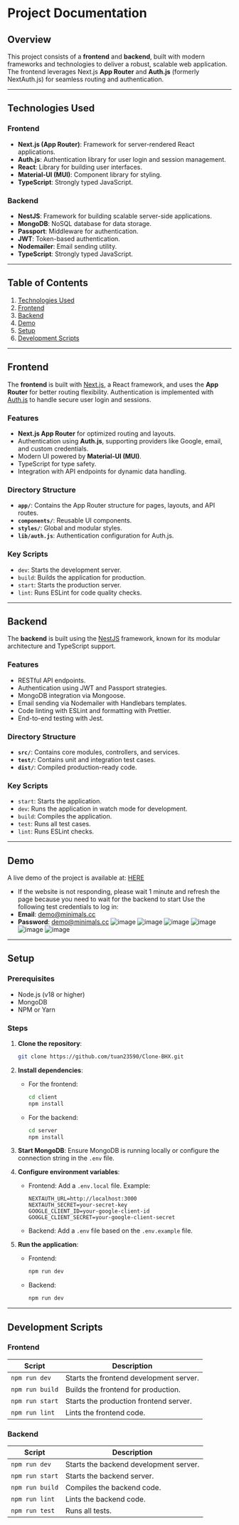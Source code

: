 # Project Documentation

## Overview
This project consists of a **frontend** and **backend**, built with modern frameworks and technologies to deliver a robust, scalable web application. The frontend leverages Next.js **App Router** and **Auth.js** (formerly NextAuth.js) for seamless routing and authentication.

---

## Technologies Used

### Frontend
- **Next.js (App Router)**: Framework for server-rendered React applications.
- **Auth.js**: Authentication library for user login and session management.
- **React**: Library for building user interfaces.
- **Material-UI (MUI)**: Component library for styling.
- **TypeScript**: Strongly typed JavaScript.

### Backend
- **NestJS**: Framework for building scalable server-side applications.
- **MongoDB**: NoSQL database for data storage.
- **Passport**: Middleware for authentication.
- **JWT**: Token-based authentication.
- **Nodemailer**: Email sending utility.
- **TypeScript**: Strongly typed JavaScript.

---

## Table of Contents
1. [Technologies Used](#technologies-used)
2. [Frontend](#frontend)
3. [Backend](#backend)
4. [Demo](#demo)
5. [Setup](#setup)
6. [Development Scripts](#development-scripts)

---

## Frontend
The **frontend** is built with [Next.js](https://nextjs.org/), a React framework, and uses the **App Router** for better routing flexibility. Authentication is implemented with [Auth.js](https://authjs.dev/) to handle secure user login and sessions.

### Features
- **Next.js App Router** for optimized routing and layouts.
- Authentication using **Auth.js**, supporting providers like Google, email, and custom credentials.
- Modern UI powered by **Material-UI (MUI)**.
- TypeScript for type safety.
- Integration with API endpoints for dynamic data handling.

### Directory Structure
- **`app/`**: Contains the App Router structure for pages, layouts, and API routes.
- **`components/`**: Reusable UI components.
- **`styles/`**: Global and modular styles.
- **`lib/auth.js`**: Authentication configuration for Auth.js.

### Key Scripts
- `dev`: Starts the development server.
- `build`: Builds the application for production.
- `start`: Starts the production server.
- `lint`: Runs ESLint for code quality checks.

---

## Backend
The **backend** is built using the [NestJS](https://nestjs.com/) framework, known for its modular architecture and TypeScript support.

### Features
- RESTful API endpoints.
- Authentication using JWT and Passport strategies.
- MongoDB integration via Mongoose.
- Email sending via Nodemailer with Handlebars templates.
- Code linting with ESLint and formatting with Prettier.
- End-to-end testing with Jest.

### Directory Structure
- **`src/`**: Contains core modules, controllers, and services.
- **`test/`**: Contains unit and integration test cases.
- **`dist/`**: Compiled production-ready code.

### Key Scripts
- `start`: Starts the application.
- `dev`: Runs the application in watch mode for development.
- `build`: Compiles the application.
- `test`: Runs all test cases.
- `lint`: Runs ESLint checks.

---

## Demo
A live demo of the project is available at: [HERE](https://clone-bhx.vercel.app/)
- If the website is not responding, please wait 1 minute and refresh the page because you need to wait for the backend to start
Use the following test credentials to log in:
- **Email**: demo@minimals.cc
- **Password**: demo@minimals.cc
![image](https://github.com/user-attachments/assets/aa7d78bc-4ce6-4fec-983d-b4cb99c899ad)
![image](https://github.com/user-attachments/assets/3d6633ef-6697-4fb1-8fa5-8cac0ef42689)
![image](https://github.com/user-attachments/assets/05fdf85c-db54-4d0c-b49e-01ff4e19414a)
![image](https://github.com/user-attachments/assets/fbc54975-db7d-4ab2-a6f9-8844149519be)
![image](https://github.com/user-attachments/assets/dfd683e7-c8ef-49de-8627-4cd0b0c48568)
![image](https://github.com/user-attachments/assets/159666e2-73f1-4794-a5d5-ca64ea13b6ce)

---

## Setup

### Prerequisites
- Node.js (v18 or higher)
- MongoDB
- NPM or Yarn

### Steps
1. **Clone the repository**:
   ```bash
   git clone https://github.com/tuan23590/Clone-BHX.git
   ```
2. **Install dependencies**:
   - For the frontend:
     ```bash
     cd client
     npm install
     ```
   - For the backend:
     ```bash
     cd server
     npm install
     ```
3. **Start MongoDB**:
   Ensure MongoDB is running locally or configure the connection string in the `.env` file.

4. **Configure environment variables**:
   - Frontend: Add a `.env.local` file. Example:
     ```env
     NEXTAUTH_URL=http://localhost:3000
     NEXTAUTH_SECRET=your-secret-key
     GOOGLE_CLIENT_ID=your-google-client-id
     GOOGLE_CLIENT_SECRET=your-google-client-secret
     ```
   - Backend: Add a `.env` file based on the `.env.example` file.

5. **Run the application**:
   - Frontend: 
     ```bash
     npm run dev
     ```
   - Backend: 
     ```bash
     npm run dev
     ```

---

## Development Scripts

### Frontend
| Script          | Description                              |
|------------------|------------------------------------------|
| `npm run dev`   | Starts the frontend development server.  |
| `npm run build` | Builds the frontend for production.      |
| `npm run start` | Starts the production frontend server.   |
| `npm run lint`  | Lints the frontend code.                 |

### Backend
| Script                | Description                               |
|------------------------|-------------------------------------------|
| `npm run dev`         | Starts the backend development server.    |
| `npm run start`       | Starts the backend server.                |
| `npm run build`       | Compiles the backend code.                |
| `npm run lint`        | Lints the backend code.                   |
| `npm run test`        | Runs all tests.                           |

